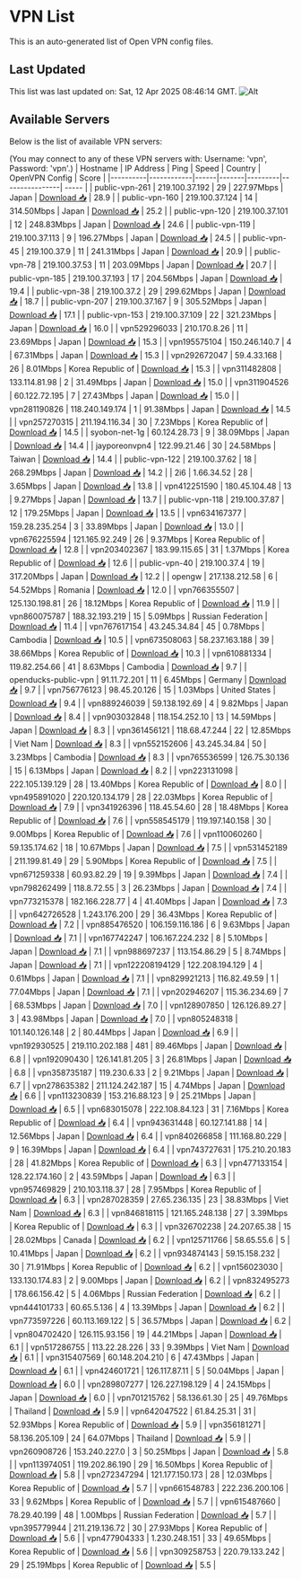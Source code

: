 # VPN List

This is an auto-generated list of Open VPN config files.

## Last Updated

This list was last updated on: Sat, 12 Apr 2025 08:46:14 GMT.
![Alt](https://repobeats.axiom.co/api/embed/186b98318ef1479477931607c1ad7d823f12451f.svg "Repobeats analytics image")

## Available Servers

Below is the list of available VPN servers:

(You may connect to any of these VPN servers with: Username: 'vpn', Password: 'vpn'.)
| Hostname | IP Address | Ping | Speed | Country | OpenVPN Config | Score |
|----------|------------|------|-------|---------|----------------| ----- |
| public-vpn-261 | 219.100.37.192 | 29 | 227.97Mbps | Japan | [Download 📥](./configs/server_0_JP.ovpn) | 28.9 |
| public-vpn-160 | 219.100.37.124 | 14 | 314.50Mbps | Japan | [Download 📥](./configs/server_1_JP.ovpn) | 25.2 |
| public-vpn-120 | 219.100.37.101 | 12 | 248.83Mbps | Japan | [Download 📥](./configs/server_2_JP.ovpn) | 24.6 |
| public-vpn-119 | 219.100.37.113 | 9 | 196.27Mbps | Japan | [Download 📥](./configs/server_3_JP.ovpn) | 24.5 |
| public-vpn-45 | 219.100.37.9 | 11 | 241.31Mbps | Japan | [Download 📥](./configs/server_4_JP.ovpn) | 20.9 |
| public-vpn-78 | 219.100.37.53 | 11 | 203.09Mbps | Japan | [Download 📥](./configs/server_5_JP.ovpn) | 20.7 |
| public-vpn-185 | 219.100.37.193 | 17 | 204.56Mbps | Japan | [Download 📥](./configs/server_6_JP.ovpn) | 19.4 |
| public-vpn-38 | 219.100.37.2 | 29 | 299.62Mbps | Japan | [Download 📥](./configs/server_7_JP.ovpn) | 18.7 |
| public-vpn-207 | 219.100.37.167 | 9 | 305.52Mbps | Japan | [Download 📥](./configs/server_8_JP.ovpn) | 17.1 |
| public-vpn-153 | 219.100.37.109 | 22 | 321.23Mbps | Japan | [Download 📥](./configs/server_9_JP.ovpn) | 16.0 |
| vpn529296033 | 210.170.8.26 | 11 | 23.69Mbps | Japan | [Download 📥](./configs/server_10_JP.ovpn) | 15.3 |
| vpn195575104 | 150.246.140.7 | 4 | 67.31Mbps | Japan | [Download 📥](./configs/server_11_JP.ovpn) | 15.3 |
| vpn292672047 | 59.4.33.168 | 26 | 8.01Mbps | Korea Republic of | [Download 📥](./configs/server_12_KR.ovpn) | 15.3 |
| vpn311482808 | 133.114.81.98 | 2 | 31.49Mbps | Japan | [Download 📥](./configs/server_13_JP.ovpn) | 15.0 |
| vpn311904526 | 60.122.72.195 | 7 | 27.43Mbps | Japan | [Download 📥](./configs/server_14_JP.ovpn) | 15.0 |
| vpn281190826 | 118.240.149.174 | 1 | 91.38Mbps | Japan | [Download 📥](./configs/server_15_JP.ovpn) | 14.5 |
| vpn257270315 | 211.194.116.34 | 30 | 7.23Mbps | Korea Republic of | [Download 📥](./configs/server_16_KR.ovpn) | 14.5 |
| syobon-net-1g | 60.124.28.73 | 9 | 38.09Mbps | Japan | [Download 📥](./configs/server_17_JP.ovpn) | 14.4 |
| jayporeonvpn4 | 122.99.21.46 | 30 | 24.58Mbps | Taiwan | [Download 📥](./configs/server_18_TW.ovpn) | 14.4 |
| public-vpn-122 | 219.100.37.62 | 18 | 268.29Mbps | Japan | [Download 📥](./configs/server_19_JP.ovpn) | 14.2 |
| 2i6 | 1.66.34.52 | 28 | 3.65Mbps | Japan | [Download 📥](./configs/server_20_JP.ovpn) | 13.8 |
| vpn412251590 | 180.45.104.48 | 13 | 9.27Mbps | Japan | [Download 📥](./configs/server_21_JP.ovpn) | 13.7 |
| public-vpn-118 | 219.100.37.87 | 12 | 179.25Mbps | Japan | [Download 📥](./configs/server_22_JP.ovpn) | 13.5 |
| vpn634167377 | 159.28.235.254 | 3 | 33.89Mbps | Japan | [Download 📥](./configs/server_23_JP.ovpn) | 13.0 |
| vpn676225594 | 121.165.92.249 | 26 | 9.37Mbps | Korea Republic of | [Download 📥](./configs/server_24_KR.ovpn) | 12.8 |
| vpn203402367 | 183.99.115.65 | 31 | 1.37Mbps | Korea Republic of | [Download 📥](./configs/server_25_KR.ovpn) | 12.6 |
| public-vpn-40 | 219.100.37.4 | 19 | 317.20Mbps | Japan | [Download 📥](./configs/server_26_JP.ovpn) | 12.2 |
| opengw | 217.138.212.58 | 6 | 54.52Mbps | Romania | [Download 📥](./configs/server_27_RO.ovpn) | 12.0 |
| vpn766355507 | 125.130.198.81 | 26 | 18.12Mbps | Korea Republic of | [Download 📥](./configs/server_28_KR.ovpn) | 11.9 |
| vpn860075787 | 188.32.193.219 | 15 | 5.09Mbps | Russian Federation | [Download 📥](./configs/server_29_RU.ovpn) | 11.4 |
| vpn767617154 | 43.245.34.84 | 45 | 0.78Mbps | Cambodia | [Download 📥](./configs/server_30_KH.ovpn) | 10.5 |
| vpn673508063 | 58.237.163.188 | 39 | 38.66Mbps | Korea Republic of | [Download 📥](./configs/server_31_KR.ovpn) | 10.3 |
| vpn610881334 | 119.82.254.66 | 41 | 8.63Mbps | Cambodia | [Download 📥](./configs/server_32_KH.ovpn) | 9.7 |
| openducks-public-vpn | 91.11.72.201 | 11 | 6.45Mbps | Germany | [Download 📥](./configs/server_33_DE.ovpn) | 9.7 |
| vpn756776123 | 98.45.20.126 | 15 | 1.03Mbps | United States | [Download 📥](./configs/server_34_US.ovpn) | 9.4 |
| vpn889246039 | 59.138.192.69 | 4 | 9.82Mbps | Japan | [Download 📥](./configs/server_35_JP.ovpn) | 8.4 |
| vpn903032848 | 118.154.252.10 | 13 | 14.59Mbps | Japan | [Download 📥](./configs/server_36_JP.ovpn) | 8.3 |
| vpn361456121 | 118.68.47.244 | 22 | 12.85Mbps | Viet Nam | [Download 📥](./configs/server_37_VN.ovpn) | 8.3 |
| vpn552152606 | 43.245.34.84 | 50 | 3.23Mbps | Cambodia | [Download 📥](./configs/server_38_KH.ovpn) | 8.3 |
| vpn765536599 | 126.75.30.136 | 15 | 6.13Mbps | Japan | [Download 📥](./configs/server_39_JP.ovpn) | 8.2 |
| vpn223131098 | 222.105.139.129 | 28 | 13.40Mbps | Korea Republic of | [Download 📥](./configs/server_40_KR.ovpn) | 8.0 |
| vpn495891020 | 220.120.134.179 | 28 | 22.03Mbps | Korea Republic of | [Download 📥](./configs/server_41_KR.ovpn) | 7.9 |
| vpn341926396 | 118.45.54.60 | 28 | 18.48Mbps | Korea Republic of | [Download 📥](./configs/server_42_KR.ovpn) | 7.6 |
| vpn558545179 | 119.197.140.158 | 30 | 9.00Mbps | Korea Republic of | [Download 📥](./configs/server_43_KR.ovpn) | 7.6 |
| vpn110060260 | 59.135.174.62 | 18 | 10.67Mbps | Japan | [Download 📥](./configs/server_44_JP.ovpn) | 7.5 |
| vpn531452189 | 211.199.81.49 | 29 | 5.90Mbps | Korea Republic of | [Download 📥](./configs/server_45_KR.ovpn) | 7.5 |
| vpn671259338 | 60.93.82.29 | 19 | 9.39Mbps | Japan | [Download 📥](./configs/server_46_JP.ovpn) | 7.4 |
| vpn798262499 | 118.8.72.55 | 3 | 26.23Mbps | Japan | [Download 📥](./configs/server_47_JP.ovpn) | 7.4 |
| vpn773215378 | 182.166.228.77 | 4 | 41.40Mbps | Japan | [Download 📥](./configs/server_48_JP.ovpn) | 7.3 |
| vpn642726528 | 1.243.176.200 | 29 | 36.43Mbps | Korea Republic of | [Download 📥](./configs/server_49_KR.ovpn) | 7.2 |
| vpn885476520 | 106.159.116.186 | 6 | 9.63Mbps | Japan | [Download 📥](./configs/server_50_JP.ovpn) | 7.1 |
| vpn167742247 | 106.167.224.232 | 8 | 5.10Mbps | Japan | [Download 📥](./configs/server_51_JP.ovpn) | 7.1 |
| vpn988697237 | 113.154.86.29 | 5 | 8.74Mbps | Japan | [Download 📥](./configs/server_52_JP.ovpn) | 7.1 |
| vpn122208194129 | 122.208.194.129 | 4 | 0.61Mbps | Japan | [Download 📥](./configs/server_53_JP.ovpn) | 7.1 |
| vpn829921213 | 116.82.49.59 | 1 | 77.04Mbps | Japan | [Download 📥](./configs/server_54_JP.ovpn) | 7.1 |
| vpn202946207 | 115.36.234.69 | 7 | 68.53Mbps | Japan | [Download 📥](./configs/server_55_JP.ovpn) | 7.0 |
| vpn128907850 | 126.126.89.27 | 3 | 43.98Mbps | Japan | [Download 📥](./configs/server_56_JP.ovpn) | 7.0 |
| vpn805248318 | 101.140.126.148 | 2 | 80.44Mbps | Japan | [Download 📥](./configs/server_57_JP.ovpn) | 6.9 |
| vpn192930525 | 219.110.202.188 | 481 | 89.46Mbps | Japan | [Download 📥](./configs/server_58_JP.ovpn) | 6.8 |
| vpn192090430 | 126.141.81.205 | 3 | 26.81Mbps | Japan | [Download 📥](./configs/server_59_JP.ovpn) | 6.8 |
| vpn358735187 | 119.230.6.33 | 2 | 9.21Mbps | Japan | [Download 📥](./configs/server_60_JP.ovpn) | 6.7 |
| vpn278635382 | 211.124.242.187 | 15 | 4.74Mbps | Japan | [Download 📥](./configs/server_61_JP.ovpn) | 6.6 |
| vpn113230839 | 153.216.88.123 | 9 | 25.21Mbps | Japan | [Download 📥](./configs/server_62_JP.ovpn) | 6.5 |
| vpn683015078 | 222.108.84.123 | 31 | 7.16Mbps | Korea Republic of | [Download 📥](./configs/server_63_KR.ovpn) | 6.4 |
| vpn943631448 | 60.127.141.88 | 14 | 12.56Mbps | Japan | [Download 📥](./configs/server_64_JP.ovpn) | 6.4 |
| vpn840266858 | 111.168.80.229 | 9 | 16.39Mbps | Japan | [Download 📥](./configs/server_65_JP.ovpn) | 6.4 |
| vpn743727631 | 175.210.20.183 | 28 | 41.82Mbps | Korea Republic of | [Download 📥](./configs/server_66_KR.ovpn) | 6.3 |
| vpn477133154 | 128.22.174.160 | 2 | 43.59Mbps | Japan | [Download 📥](./configs/server_67_JP.ovpn) | 6.3 |
| vpn957469829 | 210.103.118.37 | 28 | 7.95Mbps | Korea Republic of | [Download 📥](./configs/server_68_KR.ovpn) | 6.3 |
| vpn287028359 | 27.65.236.135 | 23 | 38.83Mbps | Viet Nam | [Download 📥](./configs/server_69_VN.ovpn) | 6.3 |
| vpn846818115 | 121.165.248.138 | 27 | 3.39Mbps | Korea Republic of | [Download 📥](./configs/server_70_KR.ovpn) | 6.3 |
| vpn326702238 | 24.207.65.38 | 15 | 28.02Mbps | Canada | [Download 📥](./configs/server_71_CA.ovpn) | 6.2 |
| vpn125711766 | 58.65.55.6 | 5 | 10.41Mbps | Japan | [Download 📥](./configs/server_72_JP.ovpn) | 6.2 |
| vpn934874143 | 59.15.158.232 | 30 | 71.91Mbps | Korea Republic of | [Download 📥](./configs/server_73_KR.ovpn) | 6.2 |
| vpn156023030 | 133.130.174.83 | 2 | 9.00Mbps | Japan | [Download 📥](./configs/server_74_JP.ovpn) | 6.2 |
| vpn832495273 | 178.66.156.42 | 5 | 4.06Mbps | Russian Federation | [Download 📥](./configs/server_75_RU.ovpn) | 6.2 |
| vpn444101733 | 60.65.5.136 | 4 | 13.39Mbps | Japan | [Download 📥](./configs/server_76_JP.ovpn) | 6.2 |
| vpn773597226 | 60.113.169.122 | 5 | 36.57Mbps | Japan | [Download 📥](./configs/server_77_JP.ovpn) | 6.2 |
| vpn804702420 | 126.115.93.156 | 19 | 44.21Mbps | Japan | [Download 📥](./configs/server_78_JP.ovpn) | 6.1 |
| vpn517286755 | 113.22.28.226 | 33 | 9.39Mbps | Viet Nam | [Download 📥](./configs/server_79_VN.ovpn) | 6.1 |
| vpn315407569 | 60.148.204.210 | 6 | 47.43Mbps | Japan | [Download 📥](./configs/server_80_JP.ovpn) | 6.1 |
| vpn424601721 | 126.117.87.11 | 5 | 50.04Mbps | Japan | [Download 📥](./configs/server_81_JP.ovpn) | 6.0 |
| vpn289807277 | 126.227.198.129 | 4 | 24.15Mbps | Japan | [Download 📥](./configs/server_82_JP.ovpn) | 6.0 |
| vpn701215762 | 58.136.61.30 | 25 | 49.76Mbps | Thailand | [Download 📥](./configs/server_83_TH.ovpn) | 5.9 |
| vpn642047522 | 61.84.25.31 | 31 | 52.93Mbps | Korea Republic of | [Download 📥](./configs/server_84_KR.ovpn) | 5.9 |
| vpn356181271 | 58.136.205.109 | 24 | 64.07Mbps | Thailand | [Download 📥](./configs/server_85_TH.ovpn) | 5.9 |
| vpn260908726 | 153.240.227.0 | 3 | 50.25Mbps | Japan | [Download 📥](./configs/server_86_JP.ovpn) | 5.8 |
| vpn113974051 | 119.202.86.190 | 29 | 16.50Mbps | Korea Republic of | [Download 📥](./configs/server_87_KR.ovpn) | 5.8 |
| vpn272347294 | 121.177.150.173 | 28 | 12.03Mbps | Korea Republic of | [Download 📥](./configs/server_88_KR.ovpn) | 5.7 |
| vpn661548783 | 222.236.200.106 | 33 | 9.62Mbps | Korea Republic of | [Download 📥](./configs/server_89_KR.ovpn) | 5.7 |
| vpn615487660 | 78.29.40.199 | 48 | 1.00Mbps | Russian Federation | [Download 📥](./configs/server_90_RU.ovpn) | 5.7 |
| vpn395779944 | 211.219.136.72 | 30 | 27.93Mbps | Korea Republic of | [Download 📥](./configs/server_91_KR.ovpn) | 5.6 |
| vpn477904333 | 1.230.248.151 | 33 | 49.65Mbps | Korea Republic of | [Download 📥](./configs/server_92_KR.ovpn) | 5.6 |
| vpn309258753 | 220.79.133.242 | 29 | 25.19Mbps | Korea Republic of | [Download 📥](./configs/server_93_KR.ovpn) | 5.5 |
